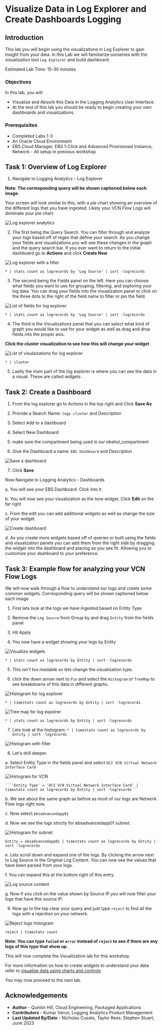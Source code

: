 # Visualize Data in Log Explorer and Create Dashboards Logging

## Introduction

This lab you will begin using the visualizations in Log Explorer to gain insight from your data. In this Lab we will familiarize ourselves with the visualization tool `Log Explorer` and build dashboard.

Estimated Lab Time: 15-30 minutes

### Objectives

In this lab, you will:
* Visualize and Absorb this Data in the Logging Analytics User Interface.
* At the end of this lab you should be ready to begin creating your own dashboards and visualizations.

### Prerequisites
* Completed Labs 1-3 
* An Oracle Cloud Environment
* EBS Cloud Manager, EBS 1-Click and Advanced Provisioned Instance, Network - All setup in previous workshop

## Task 1: Overview of Log Explorer 

1. Navigate to Logging Analytics - Log Explorer

  **Note: The corresponding query will be shown captioned below each image.**

  Your screen will look similar to this, with a pie chart showing an overview of the different logs that you have ingested. Likely your VCN Flow Logs will dominate your pie chart.

  ![Log explorer analytics](./images/piechart.png " ")

2. The first being the Query Search. You can filter through and analyze your logs based off of regex that define your search. As you change your fields and visualizations you will see these changes in the graph and the query search bar. If you ever want to return to the initial dashboard go to **Actions** and click **Create New**

  ![Log explorer with a filter](./images/piechart1.png " ")

  ```* | stats count as logrecords by 'Log Source' | sort -logrecords```

3. The second being the Fields panel on the left. Here you can choose what fields you want to use for grouping, filtering, and exploring your log data. You can drag your fields into the visualization panel or click on the three dots to the right of the field name to filter or pin the field.

  ![List of fields for log explorer](./images/fields.png " ")

  ```* | stats count as logrecords by 'Log Source' | sort -logrecords```

4. The third is the Visualizations panel that you can select what kind of graph you would like to use for your widget as well as drag and drop fields into the proper axis.

  **Click the cluster visualization to see how this will change your widget**

  ![List of visulaizations for log explorer](./images/visualizations.png " ")

  ```* | cluster```

5. Lastly the main part of the log explorer is where you can see the data in a visual. These are called widgets. 

## Task 2: Create a Dashboard

1. From the log explorer go to Actions in the top right and Click **Save As**

2. Provide  a Search Name: `logs cluster` and Description

3. Select Add to a dashboard

4. Select New Dashboard

5. make sure the compartment being used is our ebshol_compartment 

6. Give the Dashboard a name: `EBS Dashboard` and Description

  ![Save a dashboard](./images/savesearch.png " ")

7. Click **Save**

  Now Navigate to Logging Analytics - Dashboards

  a. You will see your EBS Dashboard. Click into it

  b. You will now see your visualization as the lone widget. Click **Edit** on the far right

  c. From the edit you can add additional widgets as well as change the size of your widget.

  ![Create dashboard](./images/editdash.png " ")

  d. As you create more widgets based off of queries or built using the fields and visualization panels you can add them from the right side by dragging the widget into the dashboard and placing as you see fit. Allowing you to customize your dashboard to your preference.

## Task 3: Example flow for analyzing your VCN Flow Logs
  
We will now walk through a flow to understand our logs and create some common widgets. Corresponding query will be shown captioned below each image

1. First lets look at the logs we have ingested based on Entity Type

2. Remove the `Log Source` from Group by and drag `Entity` from the fields panel

3. Hit Apply

4. You now have a widget showing your logs by Entity 

  ![Visualize widgets](./images/logsbyentity.png " ")

  ```* | stats count as logrecords by Entity | sort -logrecords```

5. This isn't too readable so lets change the visualization type.

6. click the down arrow next to `Pie` and select the `Histogram` or `TreeMap` to see breakdowns of this data in different graphs.

  ![Histogram for log explorer](./images/histogram.png " ")

  ```* | timestats count as logrecords by Entity | sort -logrecords```

  ![Tree map for log expolrer](./images/treemap.png " ")

  ```* | stats count as logrecords by Entity | sort -logrecords```

7. Lets look at the histogram: ```* | timestats count as logrecords by Entity | sort -logrecords```

  ![Histogram with filter](./images/histogram.png " ")

8. Let's drill deeper.

  a. Select Entity Type in the fields panel and select `OCI VCN Virtual Network Interface Card`

  ![Histogram for VCN](./images/vcnhistogram.png " ")

    ```'Entity Type' = 'OCI VCN Virtual Network Interface Card' | timestats count as logrecords by Entity | sort -logrecords```

  b. We see about the same graph as before as most of our logs are Network Flow logs right now. 

  c. Now select `ebsadvancedapp01`

  d. Now we see the logs strictly for ebsadvancedapp01 subnet.

  ![Histogram for subnet](./images/ebsadvancedapp01.png " ")

  ```Entity = ebsadvancedapp01 | timestats count as logrecords by Entity | sort -logrecords```

  e. Lets scroll down and expand one of the logs. By clicking the arrow next to Log Source in the Original Log Content. You can now see the values that have been parsed from your logs.

  f. You can expand this at the bottom right of this entry.

  ![Log source content](./images/expandlogcontent.png " ")

  g. Now if you click on the value shown by Source IP you will now filter your logs that have this source IP.

9. Now go to the top clear your query and just type `reject` to find all the logs with a rejection on your network.

  ![Reject logs histogram](./images/reject.png " ")

  ```reject | timestats count```
    
**Note: You can type `failed` or `error` instead of `reject` to see if there are any logs of this type that show up.**

This will now complete the Visualization lab for this workshop.

For more information on how to create widgets to understand your data refer to [visualize data using charts and controls](https://docs.oracle.com/en-us/iaas/logging-analytics/doc/visualize-data-using-charts-and-controls.html#GUID-93988D5B-9717-4F63-8362-16B08BC3E020)

You may now proceed to the next lab.

## Acknowledgements
* **Author** - Quintin Hill, Cloud Engineering, Packaged Applications
* **Contributors** -  Kumar Varun, Logging Analytics Product Management
* **Last Updated By/Date** - Nicholas Cusato, Taylor Rees, Stephen Stuart, June 2023


